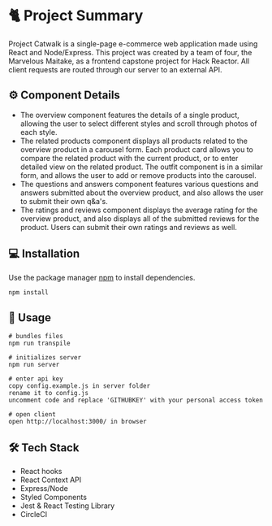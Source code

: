 # 🐈 Project Summary

Project Catwalk is a single-page e-commerce web application made using React and Node/Express. This project was created by a team of four, the Marvelous Maitake, as a frontend capstone project for Hack Reactor. All client requests are routed through our server to an external API.

## ⚙️ Component Details
- The overview component features the details of a single product, allowing the user to select different styles and scroll through photos of each style. 
- The related products component displays all products related to the overview product in a carousel form. Each product card allows you to compare the related product with the current product, or to enter detailed view on the related product. The outfit component is in a similar form, and allows the user to add or remove products into the carousel. 
- The questions and answers component features various questions and answers submitted about the overview product, and also allows the user to submit their own q&a's. 
- The ratings and reviews component displays the average rating for the overview product, and also displays all of the submitted reviews for the product. Users can submit their own ratings and reviews as well.

## 💻 Installation

Use the package manager [npm](https://www.npmjs.com/) to install dependencies.

```bash
npm install
```

## 👤 Usage
```
# bundles files
npm run transpile

# initializes server
npm run server

# enter api key
copy config.example.js in server folder
rename it to config.js
uncomment code and replace 'GITHUBKEY' with your personal access token

# open client
open http://localhost:3000/ in browser
```

## 🛠️ Tech Stack
- React hooks 
- React Context API
- Express/Node
- Styled Components
- Jest & React Testing Library
- CircleCI
